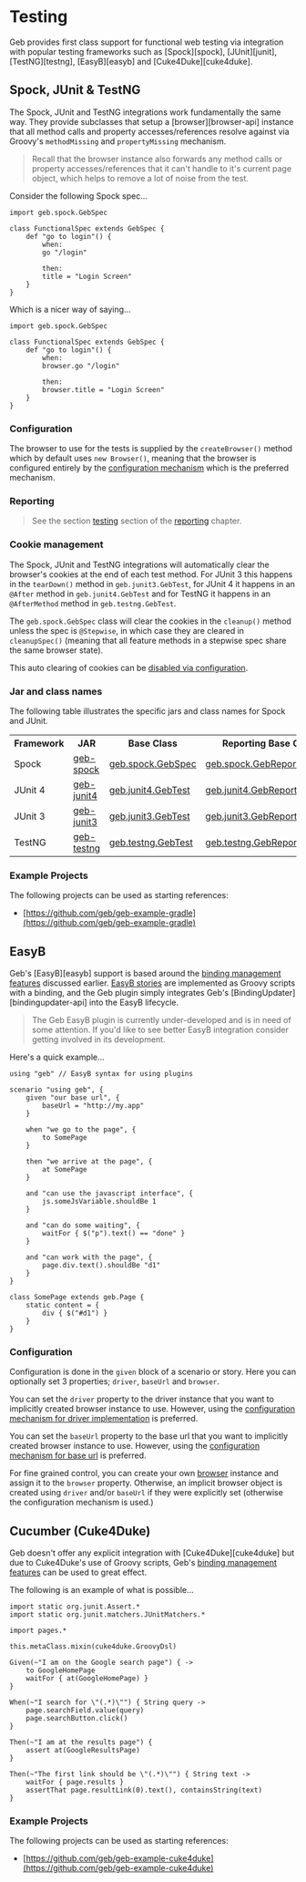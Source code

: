 # Testing

Geb provides first class support for functional web testing via integration with popular testing frameworks such as [Spock][spock], [JUnit][junit], [TestNG][testng], [EasyB][easyb] and [Cuke4Duke][cuke4duke].

## Spock, JUnit & TestNG

The Spock, JUnit and TestNG integrations work fundamentally the same way. They provide subclasses that setup a [browser][browser-api] instance that all method calls and property accesses/references resolve against via Groovy's `methodMissing` and `propertyMissing` mechanism.

> Recall that the browser instance also forwards any method calls or property accesses/references that it can't handle to it's current page object, which helps to remove a lot of noise from the test.

Consider the following Spock spec…

	import geb.spock.GebSpec
	
	class FunctionalSpec extends GebSpec {
		def "go to login"() {
			when:
			go "/login"
			
			then:
			title = "Login Screen"
		}
	}

Which is a nicer way of saying…

	import geb.spock.GebSpec
	
	class FunctionalSpec extends GebSpec {
		def "go to login"() {
			when:
			browser.go "/login"
			
			then:
			browser.title = "Login Screen"
		}
	}

### Configuration

The browser to use for the tests is supplied by the `createBrowser()` method which by default uses `new Browser()`, meaning that the browser is configured entirely by the [configuration mechanism](configuration.html) which is the preferred mechanism.

### Reporting

> See the section [testing](reporting.html#testing) section of the [reporting](reporting.html) chapter.

### Cookie management

The Spock, JUnit and TestNG integrations will automatically clear the browser's cookies at the end of each test method. For JUnit 3 this happens in the `tearDown()` method in `geb.junit3.GebTest`, for JUnit 4 it happens in an `@After` method in `geb.junit4.GebTest` and for TestNG it happens in an `@AfterMethod` method in `geb.testng.GebTest`.

The `geb.spock.GebSpec` class will clear the cookies in the `cleanup()` method unless the spec is `@Stepwise`, in which case they are cleared in `cleanupSpec()` (meaning that all feature methods in a stepwise spec share the same browser state).

This auto clearing of cookies can be [disabled via configuration](configuration.html#auto_clearing_cookies).

### Jar and class names

The following table illustrates the specific jars and class names for Spock and JUnit.

<table class="graybox" border="0" cellspacing="0" cellpadding="5">
	<tr>
		<th>Framework</th>
		<th>JAR</th>
		<th>Base Class</th>
		<th>Reporting Base Class</th>
	</tr>
	<tr>
		<td>Spock</td>
		<td><a href="http://mvnrepository.com/artifact/org.codehaus.geb/geb-spock">geb-spock</a></td>
		<td><a href="api/geb-spock/geb/spock/GebSpec.html">geb.spock.GebSpec</a></td>
		<td><a href="api/geb-spock/geb/spock/GebReportingSpec.html">geb.spock.GebReportingSpec</a></td>
	</tr>
	<tr>
		<td>JUnit 4</td>
		<td><a href="http://mvnrepository.com/artifact/org.codehaus.geb/geb-junit4">geb-junit4</a></td>
		<td><a href="api/geb-junit4/geb/junit4/GebTest.html">geb.junit4.GebTest</a></td>
		<td><a href="api/geb-junit4/geb/junit4/GebReportingTest.html">geb.junit4.GebReportingTest</a></td>
	</tr>
	<tr>
		<td>JUnit 3</td>
		<td><a href="http://mvnrepository.com/artifact/org.codehaus.geb/geb-junit3">geb-junit3</a></td>
		<td><a href="api/geb-junit3/geb/junit3/GebTest.html">geb.junit3.GebTest</a></td>
		<td><a href="api/geb-junit3/geb/junit3/GebReportingTest.html">geb.junit3.GebReportingTest</a></td>
	</tr>
	<tr>
		<td>TestNG</td>
		<td><a href="http://mvnrepository.com/artifact/org.codehaus.geb/geb-testng">geb-testng</a></td>
		<td><a href="api/geb-testng/geb/testng/GebTest.html">geb.testng.GebTest</a></td>
		<td><a href="api/geb-testng/geb/testng/GebReportingTest.html">geb.testng.GebReportingTest</a></td>
	</tr>
</table>

### Example Projects

The following projects can be used as starting references:

* [https://github.com/geb/geb-example-gradle](https://github.com/geb/geb-example-gradle)

## EasyB

Geb's [EasyB][easyb] support is based around the [binding management features](binding.html) discussed earlier. 
[EasyB stories](TBD) are implemented as Groovy scripts with a binding, 
and the Geb plugin simply integrates Geb's [BindingUpdater][bindingupdater-api] into the EasyB lifecycle.

> The Geb EasyB plugin is currently under-developed and is in need of some attention. If you'd like to see better EasyB integration consider getting involved in its development.

Here's a quick example…

	using "geb" // EasyB syntax for using plugins
	
	scenario "using geb", {
		given "our base url", {
			baseUrl = "http://my.app"
		}

		when "we go to the page", {
			to SomePage
		}

		then "we arrive at the page", {
			at SomePage
		}

		and "can use the javascript interface", {
			js.someJsVariable.shouldBe 1
		}

		and "can do some waiting", {
			waitFor { $("p").text() == "done" }
		}
		
		and "can work with the page", {
			page.div.text().shouldBe "d1"
		}
	}
	
	class SomePage extends geb.Page {
		static content = {
			div { $("#d1") }
		}
	}

### Configuration

Configuration is done in the `given` block of a scenario or story. Here you can optionally set 3 properties; `driver`, `baseUrl` and `browser`.

You can set the `driver` property to the driver instance that you want to implicitly created browser instance to use. However, using the [configuration mechanism for driver implementation](configuration.html#driver_implementation) is preferred.

You can set the `baseUrl` property to the base url that you want to implicitly created browser instance to use. However, using the [configuration mechanism for base url](configuration.html#base_url) is preferred.

For fine grained control, you can create your own [browser](browser-api) instance and assign it to the `browser` property. Otherwise, an implicit browser object is created using `driver` and/or `baseUrl` if they were explicitly set (otherwise the configuration mechanism is used.)

## Cucumber (Cuke4Duke)

Geb doesn't offer any explicit integration with [Cuke4Duke][cuke4duke] but due to Cuke4Duke's use of Groovy scripts, Geb's [binding management features](binding.html) can be used to great effect.

The following is an example of what is possible…

	import static org.junit.Assert.*
	import static org.junit.matchers.JUnitMatchers.*

	import pages.*

	this.metaClass.mixin(cuke4duke.GroovyDsl)

	Given(~"I am on the Google search page") { ->
		to GoogleHomePage
		waitFor { at(GoogleHomePage) }
	}

	When(~"I search for \"(.*)\"") { String query ->
		page.searchField.value(query)
		page.searchButton.click()
	}

	Then(~"I am at the results page") {
		assert at(GoogleResultsPage)
	}

	Then(~"The first link should be \"(.*)\"") { String text ->
		waitFor { page.results }
		assertThat page.resultLink(0).text(), containsString(text)
	}
	
### Example Projects

The following projects can be used as starting references:

* [https://github.com/geb/geb-example-cuke4duke](https://github.com/geb/geb-example-cuke4duke)

